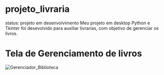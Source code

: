 # projeto_livraria
status: projeto em desenvolvimento
 Meu projeto em desktop Python e Tkinter foi desevolvido para auxiliar livrarias, com objetivo de gerenciar os livros. 
 
 # Tela de Gerenciamento de livros
![Gerenciador_Biblioteca](https://github.com/educador/projeto_livraria/assets/3937688/da900a38-e596-4631-a036-61caea8a7559)
